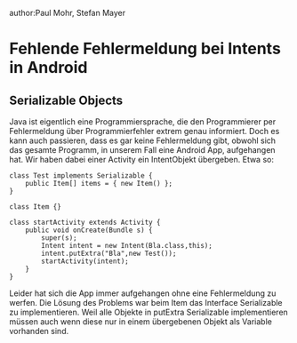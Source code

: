 author:Paul Mohr, Stefan Mayer

Fehlende Fehlermeldung bei Intents in Android
====================================
Serializable Objects
----------------------------

Java ist eigentlich eine Programmiersprache, die den Programmierer per Fehlermeldung über Programmierfehler extrem genau informiert. Doch es kann auch passieren, dass es gar keine Fehlermeldung gibt, obwohl sich das gesamte Programm, in unserem Fall eine Android App, aufgehangen hat. Wir haben dabei einer Activity ein IntentObjekt übergeben. Etwa so:

    class Test implements Serializable {
        public Item[] items = { new Item() };
    }

    class Item {}
    
    class startActivity extends Activity {
        public void onCreate(Bundle s) {
            super(s);
            Intent intent = new Intent(Bla.class,this);
            intent.putExtra("Bla",new Test());
            startActivity(intent);
        }
    }

Leider hat sich die App immer aufgehangen ohne eine Fehlermeldung zu werfen.
Die Lösung des Problems war beim Item das Interface Serializable zu implementieren. Weil alle Objekte in putExtra Serializable implementieren müssen auch wenn diese nur in einem übergebenen Objekt als Variable vorhanden sind.



